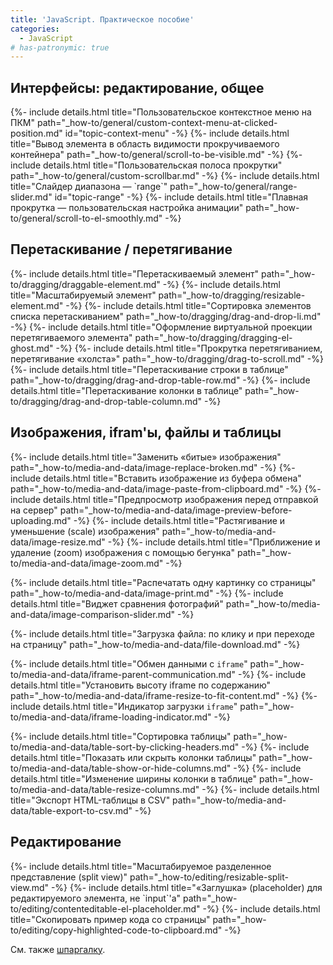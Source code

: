```yaml
---
title: 'JavaScript. Практическое пособие'
categories:
  - JavaScript
# has-patronymic: true
---
```


<section>
  <h2>Интерфейсы: редактирование, общее</h2>
  {%- include details.html title="Пользовательское контекстное меню на ПКМ" path="_how-to/general/custom-context-menu-at-clicked-position.md" id="topic-context-menu" -%}
  {%- include details.html title="Вывод элемента в область видимости прокручиваемого контейнера" path="_how-to/general/scroll-to-be-visible.md" -%}
  {%- include details.html title="Пользовательская полоса прокрутки" path="_how-to/general/custom-scrollbar.md" -%}
  {%- include details.html title="Слайдер диапазона — `range`" path="_how-to/general/range-slider.md" id="topic-range" -%}
  {%- include details.html title="Плавная прокрутка — пользовательская настройка анимации" path="_how-to/general/scroll-to-el-smoothly.md" -%}
</section>

<section>
  <h2>Перетаскивание / перетягивание</h2>
  {%- include details.html title="Перетаскиваемый элемент" path="_how-to/dragging/draggable-element.md" -%}
  {%- include details.html title="Масштабируемый элемент" path="_how-to/dragging/resizable-element.md" -%}
  {%- include details.html title="Сортировка элементов списка перетаскиванием" path="_how-to/dragging/drag-and-drop-li.md" -%}
  {%- include details.html title="Оформление виртуальной проекции перетягиваемого элемента" path="_how-to/dragging/dragging-el-ghost.md" -%}
  {%- include details.html title="Прокрутка перетягиванием, перетягивание «холста»" path="_how-to/dragging/drag-to-scroll.md" -%}
  {%- include details.html title="Перетаскивание строки в таблице" path="_how-to/dragging/drag-and-drop-table-row.md" -%}
  {%- include details.html title="Перетаскивание колонки в таблице" path="_how-to/dragging/drag-and-drop-table-column.md" -%}
</section>

<section>
  <h2>Изображения, ifram'ы, файлы и таблицы</h2>

  {%- include details.html title="Заменить «битые» изображения" path="_how-to/media-and-data/image-replace-broken.md" -%}
  {%- include details.html title="Вставить изображение из буфера обмена" path="_how-to/media-and-data/image-paste-from-clipboard.md" -%}
  {%- include details.html title="Предпросмотр изображения перед отправкой на сервер" path="_how-to/media-and-data/image-preview-before-uploading.md" -%}
  {%- include details.html title="Растягивание и уменьшение (scale) изображения" path="_how-to/media-and-data/image-resize.md" -%}
  {%- include details.html title="Приближение и удаление (zoom) изображения с помощью бегунка" path="_how-to/media-and-data/image-zoom.md" -%}

  {%- include details.html title="Распечатать одну картинку со страницы" path="_how-to/media-and-data/image-print.md" -%}
  {%- include details.html title="Виджет сравнения фотографий" path="_how-to/media-and-data/image-comparison-slider.md" -%}

  {%- include details.html title="Загрузка файла: по клику и при переходе на страницу" path="_how-to/media-and-data/file-download.md" -%}

  {%- include details.html title="Обмен данными с `iframe`" path="_how-to/media-and-data/iframe-parent-communication.md" -%}
  {%- include details.html title="Установить высоту iframe по содержанию" path="_how-to/media-and-data/iframe-resize-to-fit-content.md" -%}
  {%- include details.html title="Индикатор загрузки `iframe`" path="_how-to/media-and-data/iframe-loading-indicator.md" -%}

  {%- include details.html title="Сортировка таблицы" path="_how-to/media-and-data/table-sort-by-clicking-headers.md" -%}
  {%- include details.html title="Показать или скрыть колонки таблицы" path="_how-to/media-and-data/table-show-or-hide-columns.md" -%}
  {%- include details.html title="Изменение ширины колонки в таблице" path="_how-to/media-and-data/table-resize-columns.md" -%}
  {%- include details.html title="Экспорт HTML-таблицы в CSV" path="_how-to/media-and-data/table-export-to-csv.md" -%}
</section>

<section>
  <h2>Редактирование</h2>
  {%- include details.html title="Масштабируемое разделенное представление (split view)" path="_how-to/editing/resizable-split-view.md" -%}
  {%- include details.html title="«Заглушка» (placeholder) для редактируемого элемента, не `input`'а" path="_how-to/editing/contenteditable-el-placeholder.md" -%}
  {%- include details.html title="Скопировать пример кода со страницы" path="_how-to/editing/copy-highlighted-code-to-clipboard.md" -%}
</section>

См. также [шпаргалку](/).

